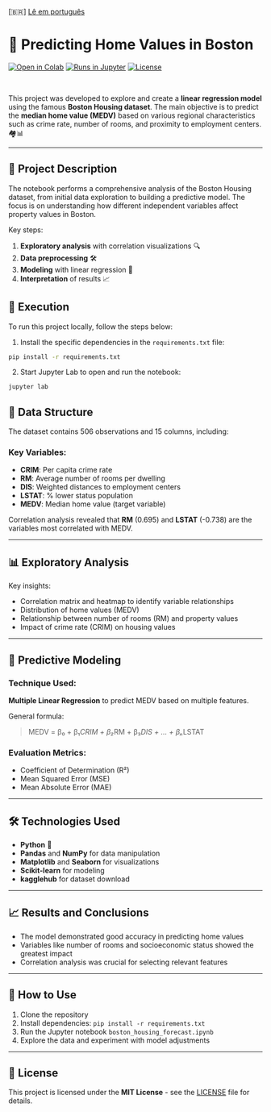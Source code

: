 [🇧🇷] [Lê em português](README.pt.md)

# 🏡 Predicting Home Values in Boston

[![Open in Colab](https://colab.research.google.com/assets/colab-badge.svg)](https://colab.research.google.com/github/ericshantos/playground/blob/main/projects/product_value_forecast/product_value_forecast.ipynb)
[![Runs in Jupyter](https://img.shields.io/badge/Run%20in-Jupyter-orange)](https://nbviewer.jupyter.org/github/ericshantos/playground/blob/main/projects/product_value_forecast/product_value_forecast.ipynb)
[![License](https://img.shields.io/badge/License-MIT-blue.svg)](https://opensource.org/licenses/MIT)

<br>

This project was developed to explore and create a **linear regression model** using the famous **Boston Housing dataset**. The main objective is to predict the **median home value (MEDV)** based on various regional characteristics such as crime rate, number of rooms, and proximity to employment centers. 🏘️📊

---

## 📝 Project Description

The notebook performs a comprehensive analysis of the Boston Housing dataset, from initial data exploration to building a predictive model. The focus is on understanding how different independent variables affect property values in Boston.

Key steps:
1. **Exploratory analysis** with correlation visualizations 🔍
2. **Data preprocessing** 🛠️
3. **Modeling** with linear regression 🧮
4. **Interpretation** of results 📈

## 🚀 Execution

To run this project locally, follow the steps below:

1. Install the specific dependencies in the `requirements.txt` file:

```bash
pip install -r requirements.txt
```

2. Start Jupyter Lab to open and run the notebook:

```bash
jupyter lab
```

## 📂 Data Structure

The dataset contains 506 observations and 15 columns, including:

### Key Variables:
- **CRIM**: Per capita crime rate
- **RM**: Average number of rooms per dwelling
- **DIS**: Weighted distances to employment centers
- **LSTAT**: % lower status population
- **MEDV**: Median home value (target variable)

Correlation analysis revealed that **RM** (0.695) and **LSTAT** (-0.738) are the variables most correlated with MEDV.

---

## 📊 Exploratory Analysis

Key insights:
- Correlation matrix and heatmap to identify variable relationships
- Distribution of home values (MEDV)
- Relationship between number of rooms (RM) and property values
- Impact of crime rate (CRIM) on housing values

---

## 🧠 Predictive Modeling

### Technique Used:
**Multiple Linear Regression** to predict MEDV based on multiple features.

General formula:
> MEDV = β₀ + β₁*CRIM + β₂*RM + β₃*DIS + ... + βₙ*LSTAT

### Evaluation Metrics:
- Coefficient of Determination (R²)
- Mean Squared Error (MSE)
- Mean Absolute Error (MAE)

---

## 🛠️ Technologies Used

- **Python** 🐍
- **Pandas** and **NumPy** for data manipulation
- **Matplotlib** and **Seaborn** for visualizations
- **Scikit-learn** for modeling
- **kagglehub** for dataset download

---

## 📈 Results and Conclusions

- The model demonstrated good accuracy in predicting home values
- Variables like number of rooms and socioeconomic status showed the greatest impact
- Correlation analysis was crucial for selecting relevant features

---

## 🚀 How to Use

1. Clone the repository
2. Install dependencies: `pip install -r requirements.txt`
3. Run the Jupyter notebook `boston_housing_forecast.ipynb`
4. Explore the data and experiment with model adjustments

---

## 📜 License

This project is licensed under the **MIT License** - see the [LICENSE](https://opensource.org/licenses/MIT) file for details.